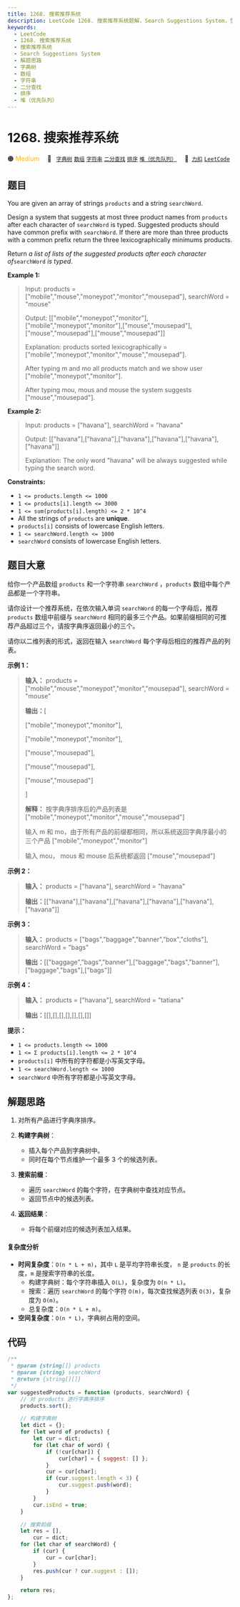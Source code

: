 ```yaml
---
title: 1268. 搜索推荐系统
description: LeetCode 1268. 搜索推荐系统题解，Search Suggestions System，包含解题思路、复杂度分析以及完整的 JavaScript 代码实现。
keywords:
  - LeetCode
  - 1268. 搜索推荐系统
  - 搜索推荐系统
  - Search Suggestions System
  - 解题思路
  - 字典树
  - 数组
  - 字符串
  - 二分查找
  - 排序
  - 堆（优先队列）
---
```


# 1268. 搜索推荐系统

🟠 <font color=#ffb800>Medium</font>&emsp; 🔖&ensp; [`字典树`](/tag/trie.md) [`数组`](/tag/array.md) [`字符串`](/tag/string.md) [`二分查找`](/tag/binary-search.md) [`排序`](/tag/sorting.md) [`堆（优先队列）`](/tag/heap-priority-queue.md)&emsp; 🔗&ensp;[`力扣`](https://leetcode.cn/problems/search-suggestions-system) [`LeetCode`](https://leetcode.com/problems/search-suggestions-system)

## 题目

You are given an array of strings `products` and a string `searchWord`.

Design a system that suggests at most three product names from `products`
after each character of `searchWord` is typed. Suggested products should have
common prefix with `searchWord`. If there are more than three products with a
common prefix return the three lexicographically minimums products.

Return _a list of lists of the suggested products after each character
of_`searchWord` _is typed_.

**Example 1:**

> Input: products = ["mobile","mouse","moneypot","monitor","mousepad"], searchWord = "mouse"
>
> Output: [["mobile","moneypot","monitor"],["mobile","moneypot","monitor"],["mouse","mousepad"],["mouse","mousepad"],["mouse","mousepad"]]
>
> Explanation: products sorted lexicographically = ["mobile","moneypot","monitor","mouse","mousepad"].
>
> After typing m and mo all products match and we show user ["mobile","moneypot","monitor"].
>
> After typing mou, mous and mouse the system suggests ["mouse","mousepad"].

**Example 2:**

> Input: products = ["havana"], searchWord = "havana"
>
> Output: [["havana"],["havana"],["havana"],["havana"],["havana"],["havana"]]
>
> Explanation: The only word "havana" will be always suggested while typing the search word.

**Constraints:**

- `1 <= products.length <= 1000`
- `1 <= products[i].length <= 3000`
- `1 <= sum(products[i].length) <= 2 * 10^4`
- All the strings of `products` are **unique**.
- `products[i]` consists of lowercase English letters.
- `1 <= searchWord.length <= 1000`
- `searchWord` consists of lowercase English letters.

## 题目大意

给你一个产品数组 `products` 和一个字符串 `searchWord` ，`products` 数组中每个产品都是一个字符串。

请你设计一个推荐系统，在依次输入单词 `searchWord` 的每一个字母后，推荐 `products` 数组中前缀与 `searchWord`
相同的最多三个产品。如果前缀相同的可推荐产品超过三个，请按字典序返回最小的三个。

请你以二维列表的形式，返回在输入 `searchWord` 每个字母后相应的推荐产品的列表。

**示例 1：**

> **输入：** products = ["mobile","mouse","moneypot","monitor","mousepad"], searchWord = "mouse"
>
> **输出：**[
>
> ["mobile","moneypot","monitor"],
>
> ["mobile","moneypot","monitor"],
>
> ["mouse","mousepad"],
>
> ["mouse","mousepad"],
>
> ["mouse","mousepad"]
>
> ]
>
> **解释：** 按字典序排序后的产品列表是 ["mobile","moneypot","monitor","mouse","mousepad"]
>
> 输入 m 和 mo，由于所有产品的前缀都相同，所以系统返回字典序最小的三个产品 ["mobile","moneypot","monitor"]
>
> 输入 mou， mous 和 mouse 后系统都返回 ["mouse","mousepad"]

**示例 2：**

> **输入：** products = ["havana"], searchWord = "havana"
>
> **输出：**[["havana"],["havana"],["havana"],["havana"],["havana"],["havana"]]

**示例 3：**

> **输入：** products = ["bags","baggage","banner","box","cloths"], searchWord = "bags"
>
> **输出：**[["baggage","bags","banner"],["baggage","bags","banner"],["baggage","bags"],["bags"]]

**示例 4：**

> **输入：** products = ["havana"], searchWord = "tatiana"
>
> **输出：**[[],[],[],[],[],[],[]]

**提示：**

- `1 <= products.length <= 1000`
- `1 <= Σ products[i].length <= 2 * 10^4`
- `products[i]` 中所有的字符都是小写英文字母。
- `1 <= searchWord.length <= 1000`
- `searchWord` 中所有字符都是小写英文字母。

## 解题思路

1. 对所有产品进行字典序排序。

2. **构建字典树**：

   - 插入每个产品到字典树中。
   - 同时在每个节点维护一个最多 3 个的候选列表。

3. **搜索前缀**：

   - 遍历 `searchWord` 的每个字符，在字典树中查找对应节点。
   - 返回节点中的候选列表。

4. **返回结果**：

   - 将每个前缀对应的候选列表加入结果。

#### 复杂度分析

- **时间复杂度**：`O(n * L + m)`，其中 `L` 是平均字符串长度， `n` 是 `products` 的长度，`m` 是搜索字符串的长度。
  - 构建字典树：每个字符串插入 `O(L)`，复杂度为 `O(n * L)`。
  - 搜索：遍历 `searchWord` 的每个字符 `O(m)`，每次查找候选列表 `O(3)`，复杂度为 `O(m)`。
  - 总复杂度：`O(n * L + m)`。
- **空间复杂度**：`O(n * L)`，字典树占用的空间。

## 代码

```javascript
/**
 * @param {string[]} products
 * @param {string} searchWord
 * @return {string[][]}
 */
var suggestedProducts = function (products, searchWord) {
	// 对 products 进行字典序排序
	products.sort();

	// 构建字典树
	let dict = {};
	for (let word of products) {
		let cur = dict;
		for (let char of word) {
			if (!cur[char]) {
				cur[char] = { suggest: [] };
			}
			cur = cur[char];
			if (cur.suggest.length < 3) {
				cur.suggest.push(word);
			}
		}
		cur.isEnd = true;
	}

	// 搜索前缀
	let res = [],
		cur = dict;
	for (let char of searchWord) {
		if (cur) {
			cur = cur[char];
		}
		res.push(cur ? cur.suggest : []);
	}

	return res;
};
```
